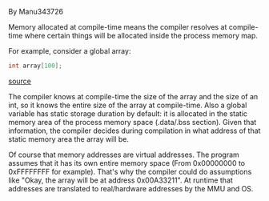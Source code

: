 By Manu343726

Memory allocated at compile-time means the compiler resolves at compile-time where certain things will be allocated inside the process memory map.

For example, consider a global array:
```c++
int array[100];
```

[source](https://stackoverflow.com/questions/21350478/what-does-memory-allocated-at-compile-time-really-mean)

The compiler knows at compile-time the size of the array and the size of an int, so it knows the entire size of the array at compile-time. Also a global variable has static storage duration by default: it is allocated in the static memory area of the process memory space (.data/.bss section). Given that information, the compiler decides during compilation in what address of that static memory area the array will be.

Of course that memory addresses are virtual addresses. The program assumes that it has its own entire memory space (From 0x00000000 to 0xFFFFFFFF for example). That's why the compiler could do assumptions like "Okay, the array will be at address 0x00A33211". At runtime that addresses are translated to real/hardware addresses by the MMU and OS.